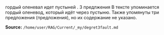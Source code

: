 гордый оленевал идет пустыней . 3 предлжения В тексте упоминается гордый оленевод, который идёт через пустыню. Также упомянуты три предложения (предложения), но их содержание не указано.


**Source:** `/home/user/RAG/Current/_my/degret3fault.md`
